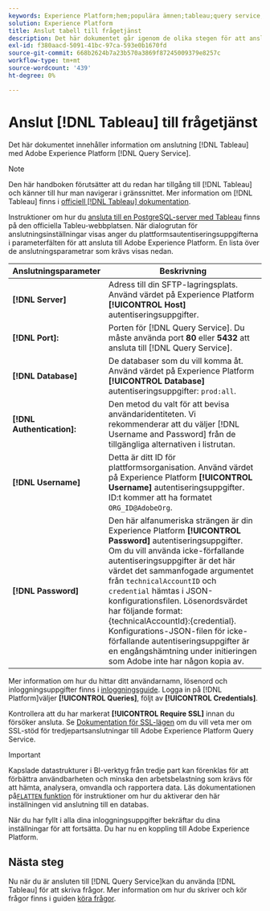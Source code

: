 ```yaml
---
keywords: Experience Platform;hem;populära ämnen;tableau;query service;Query service;connect to query service;
solution: Experience Platform
title: Anslut tabell till frågetjänst
description: Det här dokumentet går igenom de olika stegen för att ansluta Tableau till Adobe Experience Platform Query Service.
exl-id: f380aacd-5091-41bc-97ca-593e0b1670fd
source-git-commit: 668b2624b7a23b570a3869f87245009379e8257c
workflow-type: tm+mt
source-wordcount: '439'
ht-degree: 0%

---
```


# Anslut [!DNL Tableau] till frågetjänst

Det här dokumentet innehåller information om anslutning [!DNL Tableau] med Adobe Experience Platform [!DNL Query Service].

>[!NOTE]
>
> Den här handboken förutsätter att du redan har tillgång till [!DNL Tableau] och känner till hur man navigerar i gränssnittet. Mer information om [!DNL Tableau] finns i [officiell [!DNL Tableau] dokumentation](https://help.tableau.com/current/pro/desktop/en-us/default.htm).

Instruktioner om hur du [ansluta till en PostgreSQL-server med Tableau](https://help.tableau.com/current/pro/desktop/en-us/examples_postgresql.htm) finns på den officiella Tableu-webbplatsen. När dialogrutan för anslutningsinställningar visas anger du plattformsautentiseringsuppgifterna i parameterfälten för att ansluta till Adobe Experience Platform. En lista över de anslutningsparametrar som krävs visas nedan.

| Anslutningsparameter | Beskrivning |
|---|---|
| **[!DNL Server]** | Adress till din SFTP-lagringsplats. Använd värdet på Experience Platform **[!UICONTROL Host]** autentiseringsuppgifter. |
| **[!DNL Port]:** | Porten för [!DNL Query Service]. Du måste använda port **80** eller **5432** att ansluta till [!DNL Query Service]. |
| **[!DNL Database]** | De databaser som du vill komma åt. Använd värdet på Experience Platform **[!UICONTROL Database]** autentiseringsuppgifter: `prod:all`. |
| **[!DNL Authentication]:** | Den metod du valt för att bevisa användaridentiteten. Vi rekommenderar att du väljer [!DNL Username and Password] från de tillgängliga alternativen i listrutan. |
| **[!DNL Username]** | Detta är ditt ID för plattformsorganisation. Använd värdet på Experience Platform **[!UICONTROL Username]** autentiseringsuppgifter. ID:t kommer att ha formatet `ORG_ID@AdobeOrg`. |
| **[!DNL Password]** | Den här alfanumeriska strängen är din Experience Platform **[!UICONTROL Password]** autentiseringsuppgifter. Om du vill använda icke-förfallande autentiseringsuppgifter är det här värdet det sammanfogade argumentet från `technicalAccountID` och `credential` hämtas i JSON-konfigurationsfilen. Lösenordsvärdet har följande format: {technicalAccountId}:{credential}. Konfigurations-JSON-filen för icke-förfallande autentiseringsuppgifter är en engångshämtning under initieringen som Adobe inte har någon kopia av. |

Mer information om hur du hittar ditt användarnamn, lösenord och inloggningsuppgifter finns i [inloggningsguide](../ui/credentials.md). Logga in på [!DNL Platform]väljer **[!UICONTROL Queries]**, följt av **[!UICONTROL Credentials]**.

Kontrollera att du har markerat **[!UICONTROL Require SSL]** innan du försöker ansluta. Se [Dokumentation för SSL-lägen](./ssl-modes.md) om du vill veta mer om SSL-stöd för tredjepartsanslutningar till Adobe Experience Platform Query Service.

>[!IMPORTANT]
>
>Kapslade datastrukturer i BI-verktyg från tredje part kan förenklas för att förbättra användbarheten och minska den arbetsbelastning som krävs för att hämta, analysera, omvandla och rapportera data. Läs dokumentationen på[`FLATTEN` funktion](../essential-concepts/flatten-nested-data.md) för instruktioner om hur du aktiverar den här inställningen vid anslutning till en databas.

När du har fyllt i alla dina inloggningsuppgifter bekräftar du dina inställningar för att fortsätta. Du har nu en koppling till Adobe Experience Platform.

## Nästa steg

Nu när du är ansluten till [!DNL Query Service]kan du använda [!DNL Tableau] för att skriva frågor. Mer information om hur du skriver och kör frågor finns i guiden [köra frågor](../best-practices/writing-queries.md).
